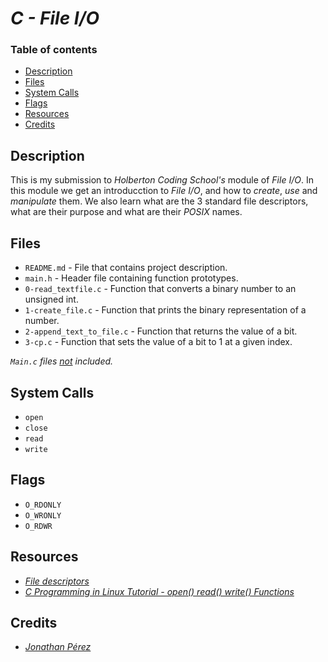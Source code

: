 # *C - File I/O*

### Table of contents

- [Description](#description)
- [Files](#files)
- [System Calls](#system-calls)
- [Flags](#flags)
- [Resources](#resources)
- [Credits](#credits)

## Description

This is my submission to *Holberton Coding School's* module of *File I/O*. In this module we get an introducction to *File I/O*, and how to *create*, *use* and *manipulate* them. We also learn what are the 3 standard file descriptors, what are their purpose and what are their *POSIX* names.

## Files

- `README.md` - File that contains project description.
- `main.h` - Header file containing function prototypes.
- `0-read_textfile.c` - Function that converts a binary number to an unsigned int.
- `1-create_file.c` - Function that prints the binary representation of a number.
- `2-append_text_to_file.c` - Function that returns the value of a bit.
- `3-cp.c` - Function that sets the value of a bit to 1 at a given index.

*`Main.c` files <ins>not</ins> included.*

## System Calls

- `open`
- `close`
- `read`
- `write`

## Flags

- `O_RDONLY`
- `O_WRONLY`
- `O_RDWR`

## Resources

- *[File descriptors](https://en.wikipedia.org/wiki/File_descriptor)*
- *[C Programming in Linux Tutorial - open() read() write() Functions](https://youtu.be/WxNSJAbQ8Ik?si=n4NyGAJPozQfJZrz)*

## Credits

- *[Jonathan Pérez](https://github.com/prodjohnper)*
